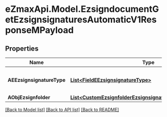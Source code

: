 
# eZmaxApi.Model.EzsigndocumentGetEzsignsignaturesAutomaticV1ResponseMPayload

## Properties

Name | Type | Description | Notes
------------ | ------------- | ------------- | -------------
**AEEzsignsignatureType** | [**List&lt;FieldEEzsignsignatureType&gt;**](FieldEEzsignsignatureType.md) | All eEzsignsignatureType contained in the response | 
**AObjEzsignfolder** | [**List&lt;CustomEzsignfolderEzsignsignaturesAutomaticResponse&gt;**](CustomEzsignfolderEzsignsignaturesAutomaticResponse.md) |  | 

[[Back to Model list]](../README.md#documentation-for-models)
[[Back to API list]](../README.md#documentation-for-api-endpoints)
[[Back to README]](../README.md)

